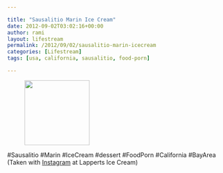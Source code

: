 ```yaml
---

title: "Sausalitio Marin Ice Cream"
date: 2012-09-02T03:02:16+00:00
author: rami
layout: lifestream 
permalink: /2012/09/02/sausalitio-marin-icecream
categories: [Lifestream]
tags: [usa, california, sausalitio, food-porn]

---
```


<div id='gallery-54' class='gallery galleryid-1874 gallery-columns-3 gallery-size-thumbnail'>
  <figure class='gallery-item'> 
  
  <div class='gallery-icon landscape'>
    <a href='http://139.59.20.41/2012/09/02/sausalitio-marin-icecream-dessert-foodporn/attachment/1875/'><img width="150" height="150" src="http://139.59.20.41/wp-content/uploads/2012/09/tumblr_m9pcfsmkKW1qb4qlko1_1280-150x150.jpg" class="attachment-thumbnail size-thumbnail" alt="" srcset="http://139.59.20.41/wp-content/uploads/2012/09/tumblr_m9pcfsmkKW1qb4qlko1_1280-150x150.jpg 150w, http://139.59.20.41/wp-content/uploads/2012/09/tumblr_m9pcfsmkKW1qb4qlko1_1280-300x300.jpg 300w, http://139.59.20.41/wp-content/uploads/2012/09/tumblr_m9pcfsmkKW1qb4qlko1_1280-100x100.jpg 100w, http://139.59.20.41/wp-content/uploads/2012/09/tumblr_m9pcfsmkKW1qb4qlko1_1280.jpg 612w" sizes="100vw" /></a>
  </div></figure>
</div>

#Sausalitio #Marin #IceCream #dessert #FoodPorn #California #BayArea (Taken with [Instagram](http://instagram.com) at Lapperts Ice Cream)
